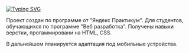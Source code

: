 <a href="https://git.io/typing-svg"><img src="https://readme-typing-svg.herokuapp.com?font=Fira+Code&pause=200&width=435&lines=%D0%9D%D0%B0%D1%83%D1%87%D0%B8%D1%82%D1%8C%D1%81%D1%8F+%D1%83%D1%87%D0%B8%D1%82%D1%8C%D1%81%D1%8F;%D0%AF%D0%BD%D0%B4%D0%B5%D0%BA%D1%81+%D0%9F%D1%80%D0%B0%D0%BA%D1%82%D0%B8%D0%BA%D1%83%D0%BC" alt="Typing SVG" /></a>

Проект создан по программе от "Яндекс Практикум". 
Для студентов, обучающихся по программе "Веб разработка".
Получены навыки верстки, прогаммировани на HTML, CSS.

В дальнейшем планируется адаптация под мобильные устройства.
